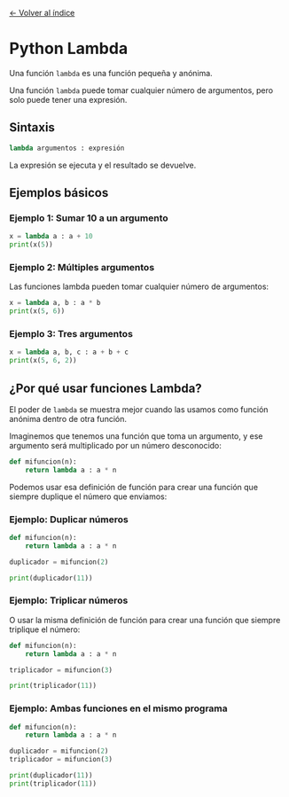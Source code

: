 [← Volver al índice](README.md)

# Python Lambda

Una función `lambda` es una función pequeña y anónima.

Una función `lambda` puede tomar cualquier número de argumentos, pero solo puede tener una expresión.

## Sintaxis

```python
lambda argumentos : expresión
```

La expresión se ejecuta y el resultado se devuelve.

## Ejemplos básicos

### Ejemplo 1: Sumar 10 a un argumento

```python
x = lambda a : a + 10
print(x(5))
```

### Ejemplo 2: Múltiples argumentos

Las funciones lambda pueden tomar cualquier número de argumentos:

```python
x = lambda a, b : a * b
print(x(5, 6))
```

### Ejemplo 3: Tres argumentos

```python
x = lambda a, b, c : a + b + c
print(x(5, 6, 2))
```

## ¿Por qué usar funciones Lambda?

El poder de `lambda` se muestra mejor cuando las usamos como función anónima dentro de otra función.

Imaginemos que tenemos una función que toma un argumento, y ese argumento será multiplicado por un número desconocido:

```python
def mifuncion(n):
    return lambda a : a * n
```

Podemos usar esa definición de función para crear una función que siempre duplique el número que enviamos:

### Ejemplo: Duplicar números

```python
def mifuncion(n):
    return lambda a : a * n

duplicador = mifuncion(2)

print(duplicador(11))
```

### Ejemplo: Triplicar números

O usar la misma definición de función para crear una función que siempre triplique el número:

```python
def mifuncion(n):
    return lambda a : a * n

triplicador = mifuncion(3)

print(triplicador(11))
```

### Ejemplo: Ambas funciones en el mismo programa

```python
def mifuncion(n):
    return lambda a : a * n

duplicador = mifuncion(2)
triplicador = mifuncion(3)

print(duplicador(11))
print(triplicador(11))
```
